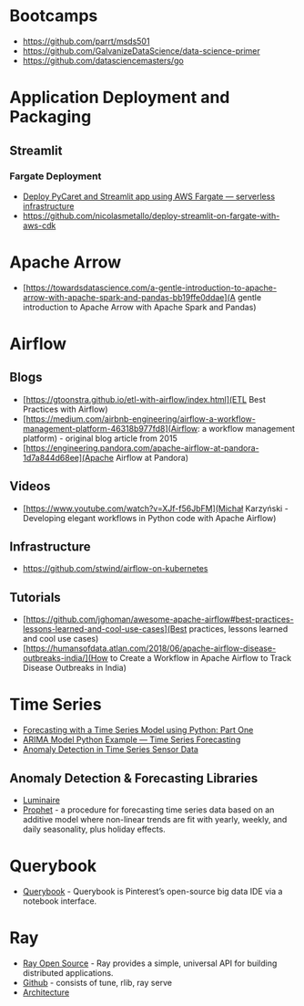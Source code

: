 # Bootcamps
- https://github.com/parrt/msds501
- https://github.com/GalvanizeDataScience/data-science-primer
- https://github.com/datasciencemasters/go

# Application Deployment and Packaging

## Streamlit 

### Fargate Deployment
- [Deploy PyCaret and Streamlit app using AWS Fargate — serverless infrastructure](https://towardsdatascience.com/deploy-pycaret-and-streamlit-app-using-aws-fargate-serverless-infrastructure-8b7d7c0584c2)
- https://github.com/nicolasmetallo/deploy-streamlit-on-fargate-with-aws-cdk

# Apache Arrow
- [https://towardsdatascience.com/a-gentle-introduction-to-apache-arrow-with-apache-spark-and-pandas-bb19ffe0ddae](A gentle introduction to Apache Arrow with Apache Spark and Pandas)

# Airflow
## Blogs

- [https://gtoonstra.github.io/etl-with-airflow/index.html](ETL Best Practices with Airflow)
- [https://medium.com/airbnb-engineering/airflow-a-workflow-management-platform-46318b977fd8](Airflow: a workflow management platform) - original blog article from 2015
- [https://engineering.pandora.com/apache-airflow-at-pandora-1d7a844d68ee](Apache Airflow at Pandora)

## Videos
- [https://www.youtube.com/watch?v=XJf-f56JbFM](Michał Karzyński - Developing elegant workflows in Python code with Apache Airflow)

## Infrastructure 
- https://github.com/stwind/airflow-on-kubernetes

## Tutorials
- [https://github.com/jghoman/awesome-apache-airflow#best-practices-lessons-learned-and-cool-use-cases](Best practices, lessons learned and cool use cases)
- [https://humansofdata.atlan.com/2018/06/apache-airflow-disease-outbreaks-india/](How to Create a Workflow in Apache Airflow to Track Disease Outbreaks in India)

# Time Series 
- [Forecasting with a Time Series Model using Python: Part One](https://www.bounteous.com/insights/2020/09/15/forecasting-time-series-model-using-python-part-one/)
- [ARIMA Model Python Example — Time Series Forecasting](https://towardsdatascience.com/machine-learning-part-19-time-series-and-autoregressive-integrated-moving-average-model-arima-c1005347b0d7)
- [Anomaly Detection in Time Series Sensor Data](https://towardsdatascience.com/anomaly-detection-in-time-series-sensor-data-86fd52e62538)

## Anomaly Detection & Forecasting Libraries
- [Luminaire](https://zillow.github.io/luminaire/)
- [Prophet](https://facebook.github.io/prophet/docs/quick_start.html) - a procedure for forecasting time series data based on an additive model where non-linear trends are fit with yearly, weekly, and daily seasonality, plus holiday effects. 

# Querybook
- [Querybook](https://www.querybook.org/) - Querybook is Pinterest’s open-source big data IDE via a notebook interface.

# Ray
- [Ray Open Source](https://www.anyscale.com/ray-open-source) - Ray provides a simple, universal API for building distributed applications.
- [Github](https://github.com/ray-project/ray) - consists of tune, rlib, ray serve
- [Architecture](https://docs.google.com/document/d/1lAy0Owi-vPz2jEqBSaHNQcy2IBSDEHyXNOQZlGuj93c/preview)
